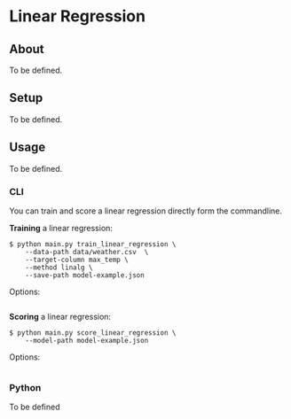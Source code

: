 # Linear Regression 

## About

To be defined.

## Setup 

To be defined. 

## Usage

To be defined. 

### CLI

You can train and score a linear regression directly form the commandline. 

**Training** a linear regression:   

```commandline
$ python main.py train_linear_regression \
    --data-path data/weather.csv  \
    --target-column max_temp \
    --method linalg \
    --save-path model-example.json
```

Options: 

```text

```


**Scoring** a linear regression:  

```commandline
$ python main.py score_linear_regression \
    --model-path model-example.json
```

Options: 

```text

```


### Python

To be defined